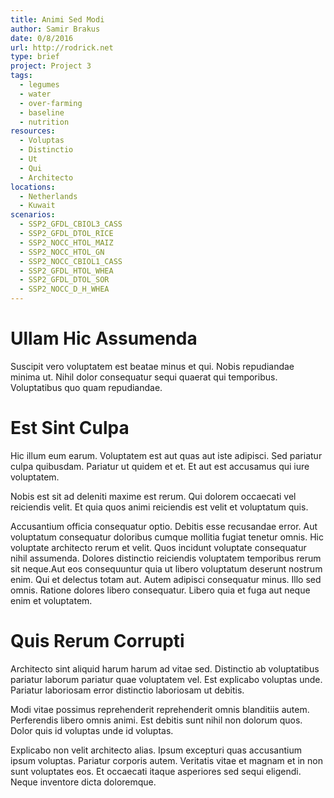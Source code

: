 ```yaml
---
title: Animi Sed Modi
author: Samir Brakus
date: 0/8/2016
url: http://rodrick.net
type: brief
project: Project 3
tags:
  - legumes
  - water
  - over-farming
  - baseline
  - nutrition
resources:
  - Voluptas
  - Distinctio
  - Ut
  - Qui
  - Architecto
locations:
  - Netherlands
  - Kuwait
scenarios:
  - SSP2_GFDL_CBIOL3_CASS
  - SSP2_GFDL_DTOL_RICE
  - SSP2_NOCC_HTOL_MAIZ
  - SSP2_NOCC_HTOL_GN
  - SSP2_NOCC_CBIOL1_CASS
  - SSP2_GFDL_HTOL_WHEA
  - SSP2_GFDL_DTOL_SOR
  - SSP2_NOCC_D_H_WHEA
---
```


# Ullam Hic Assumenda
Suscipit vero voluptatem est beatae minus et qui. Nobis repudiandae minima ut. Nihil dolor consequatur sequi quaerat qui temporibus. Voluptatibus quo quam repudiandae.

# Est Sint Culpa
Hic illum eum earum. Voluptatem est aut quas aut iste adipisci. Sed pariatur culpa quibusdam. Pariatur ut quidem et et. Et aut est accusamus qui iure voluptatem.
 Nobis est sit ad deleniti maxime est rerum. Qui dolorem occaecati vel reiciendis velit. Et quia quos animi reiciendis est velit et voluptatum quis.
 Accusantium officia consequatur optio. Debitis esse recusandae error. Aut voluptatum consequatur doloribus cumque mollitia fugiat tenetur omnis. Hic voluptate architecto rerum et velit. Quos incidunt voluptate consequatur nihil assumenda. Dolores distinctio reiciendis voluptatem temporibus rerum sit neque.Aut eos consequuntur quia ut libero voluptatum deserunt nostrum enim. Qui et delectus totam aut. Autem adipisci consequatur minus. Illo sed omnis. Ratione dolores libero consequatur. Libero quia et fuga aut neque enim et voluptatem.

# Quis Rerum Corrupti
Architecto sint aliquid harum harum ad vitae sed. Distinctio ab voluptatibus pariatur laborum pariatur quae voluptatem vel. Est explicabo voluptas unde. Pariatur laboriosam error distinctio laboriosam ut debitis.
 Modi vitae possimus reprehenderit reprehenderit omnis blanditiis autem. Perferendis libero omnis animi. Est debitis sunt nihil non dolorum quos. Dolor quis id voluptas unde id voluptas.
 Explicabo non velit architecto alias. Ipsum excepturi quas accusantium ipsum voluptas. Pariatur corporis autem. Veritatis vitae et magnam et in non sunt voluptates eos. Et occaecati itaque asperiores sed sequi eligendi. Neque inventore dicta doloremque.
